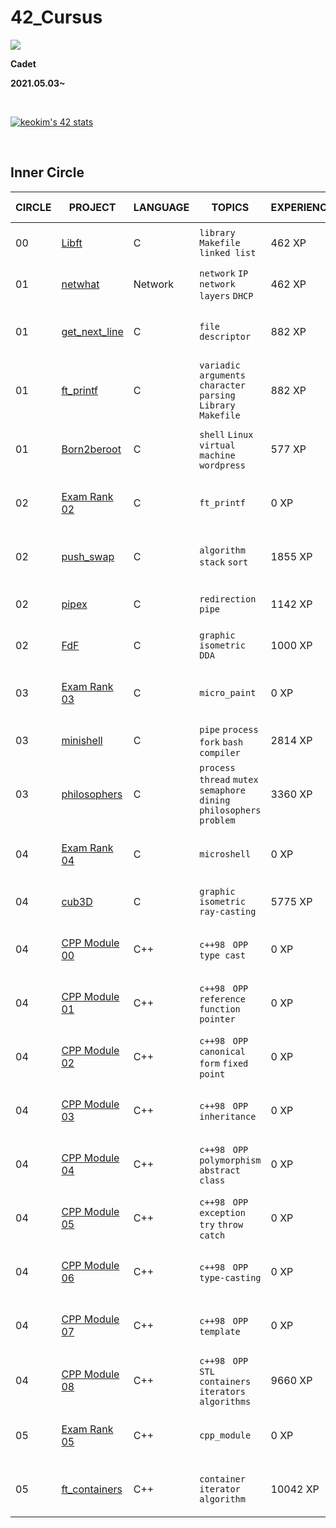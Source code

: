 # **42_Cursus**

<a href="버튼을 눌렀을 때 이동할 링크" target="_blank"><img src="https://img.shields.io/badge/42Seoul-0?style=flat&logo=42&logoColor=000000"/></a>

**Cadet**

**2021.05.03~**

&nbsp;

[![keokim's 42 stats](https://badge42.vercel.app/api/v2/cl1nbj3l1004509l91qsvger1/stats?cursusId=21&coalitionId=88)](https://github.com/JaeSeoKim/badge42)

&nbsp;

## **Inner Circle**

| CIRCLE | PROJECT                                                                         | LANGUAGE    | TOPICS                                                                                                                 | EXPERIENCE | STATUS                                                                                                                                           | Date of Completion |
| ------ | ------------------------------------------------------------------------------- | ----------- | ---------------------------------------------------------------------------------------------------------------------- | ---------- | ------------------------------------------------------------------------------------------------------------------------------------------------ | ------------------ |
| 00     | [Libft](./Libft)                                                             | C           | `library` `Makefile` `linked list`                                                                                     | 462 XP     | [![keokim's 42 Libft Score](https://badge42.vercel.app/api/v2/cl1nbj3l1004509l91qsvger1/project/2166501)](https://github.com/JaeSeoKim/badge42)                     | 2021-05-13         |
| 01     | [netwhat](./Netwhat)                                                         | Network     | `network` `IP` `network layers` `DHCP`                                                                                 | 462 XP     | [![keokim's 42 netwhat Score](https://badge42.vercel.app/api/v2/cl1nbj3l1004509l91qsvger1/project/2171970)](https://github.com/JaeSeoKim/badge42)                 | 2021-05-18         |
| 01     | [get_next_line](./Get_Next_Line)                                             | C           | `file descriptor`                                                                                                      | 882 XP     | [![keokim's 42 get_next_line Score](https://badge42.vercel.app/api/v2/cl1nbj3l1004509l91qsvger1/project/2174963)](https://github.com/JaeSeoKim/badge42)     | 2021-05-26         |
| 01     | [ft_printf](./ft_printf)                                                     | C           | `variadic arguments` `character parsing` `Library` `Makefile`                   | 882 XP     | [![keokim's 42 ft_printf Score](https://badge42.vercel.app/api/v2/cl1nbj3l1004509l91qsvger1/project/2191479)](https://github.com/JaeSeoKim/badge42)             | 2021-06-16         |
| 01     | [Born2beroot](./Born2beRoot)                                                     | C           |`shell` `Linux` `virtual machine` `wordpress`| 577 XP     | [![keokim's 42 Born2beroot Score](https://badge42.vercel.app/api/v2/cl1nbj3l1004509l91qsvger1/project/2181859)](https://github.com/JaeSeoKim/badge42)             | 2021-06-05         |
| 02     | [Exam Rank 02](./Exam_02)                                                                    | C           | `ft_printf`                                                                                                            | 0 XP       | [![keokim's 42 Exam Rank 02 Score](https://badge42.vercel.app/api/v2/cl1nbj3l1004509l91qsvger1/project/2203362)](https://github.com/JaeSeoKim/badge42)  | 2021-06-22         |
| 02   | [push_swap](./push_swap)                             | C           | `algorithm` `stack` `sort`                                                                                             | 1855 XP    | [![keokim's 42 push_swap Score](https://badge42.vercel.app/api/v2/cl1nbj3l1004509l91qsvger1/project/2258086)](https://github.com/JaeSeoKim/badge42)      | 2021-08-09         |
| 02   | [pipex](./Pipex)                             | C           |`redirection` `pipe`| 1142 XP    | [![keokim's 42 pipex Score](https://badge42.vercel.app/api/v2/cl1nbj3l1004509l91qsvger1/project/2214042)](https://github.com/JaeSeoKim/badge42)      | 2021-07-02         |
| 02   | [FdF](./FdF)                             | C           |`graphic` `isometric` `DDA`| 1000 XP    | [![keokim's 42 FdF Score](https://badge42.vercel.app/api/v2/cl1nbj3l1004509l91qsvger1/project/2226198)](https://github.com/JaeSeoKim/badge42)      | 2021-07-22         |
| 03     | [Exam Rank 03](./Exam_03)                                                                    | C           | `micro_paint`                                                                                                            | 0 XP       | [![keokim's 42 Exam Rank 03 Score](https://badge42.vercel.app/api/v2/cl1nbj3l1004509l91qsvger1/project/2432289)](https://github.com/JaeSeoKim/badge42)  | 2021-12-14         |
| 03     | [minishell](./minishell)          | C           | `pipe` `process` `fork` `bash` `compiler `                                                                             | 2814 XP    | [![keokim's 42 minishell Score](https://badge42.vercel.app/api/v2/cl1nbj3l1004509l91qsvger1/project/2284226)](https://github.com/JaeSeoKim/badge42)             | 2021-09-23         |
| 03     | [philosophers](./Philosophers)                       | C           | `process` `thread` `mutex` `semaphore` `dining philosophers problem`                                                   | 3360 XP    | [![keokim's 42 Philosophers Score](https://badge42.vercel.app/api/v2/cl1nbj3l1004509l91qsvger1/project/2351394)](https://github.com/JaeSeoKim/badge42)      | 2021-12-07         |
| 04     | [Exam Rank 04](./Exam_04)                                                                    | C           | `microshell`                                                                                                            | 0 XP       | [![keokim's 42 Exam Rank 04 Score](https://badge42.vercel.app/api/v2/cl1nbj3l1004509l91qsvger1/project/2446339)](https://github.com/JaeSeoKim/badge42)  | 2022-01-25         |
| 04     | [cub3D](./cub3D)                       | C           |`graphic` `isometric` `ray-casting`| 5775 XP    | [![keokim's 42 cub3d Score](https://badge42.vercel.app/api/v2/cl1nbj3l1004509l91qsvger1/project/2449162)](https://github.com/JaeSeoKim/badge42)      | 2022-04-02         |
| 04     | [CPP Module 00](./CPP_Module/CPP_Module_00)                       | C++           |     `c++98 ` `OPP` `type cast`| 0 XP    | [![keokim's 42 CPP Module 00 Score](https://badge42.vercel.app/api/v2/cl1nbj3l1004509l91qsvger1/project/2549636)](https://github.com/JaeSeoKim/badge42)      | 2022-05-11         |
| 04     | [CPP Module 01](./CPP_Module/CPP_Module_01)                       | C++           |     `c++98 ` `OPP` `reference` `function pointer`| 0 XP    | [![keokim's 42 CPP Module 01 Score](https://badge42.vercel.app/api/v2/cl1nbj3l1004509l91qsvger1/project/2586311)](https://github.com/JaeSeoKim/badge42)      | 2022-06-08         |
| 04     | [CPP Module 02](./CPP_Module/CPP_Module_02)                       | C++           |     `c++98 ` `OPP` `canonical form` `fixed point`| 0 XP    | [![keokim's 42 CPP Module 02 Score](https://badge42.vercel.app/api/v2/cl1nbj3l1004509l91qsvger1/project/2614142)](https://github.com/JaeSeoKim/badge42)      | 2022-06-08         |
| 04     | [CPP Module 03](./CPP_Module/CPP_Module_03)                       | C++           |     `c++98 ` `OPP` `inheritance`| 0 XP    | [![keokim's 42 CPP Module 03 Score](https://badge42.vercel.app/api/v2/cl1nbj3l1004509l91qsvger1/project/2614458)](https://github.com/JaeSeoKim/badge42)      | 2022-06-08         |
| 04     | [CPP Module 04](./CPP_Module/CPP_Module_04)                       | C++           |     `c++98 ` `OPP` `polymorphism` `abstract class`| 0 XP    | [![keokim's 42 CPP Module 04 Score](https://badge42.vercel.app/api/v2/cl1nbj3l1004509l91qsvger1/project/2615037)](https://github.com/JaeSeoKim/badge42)      | 2022-06-23         |
| 04     | [CPP Module 05](./CPP_Module/CPP_Module_05)                       | C++           |     `c++98 ` `OPP` `exception` `try` `throw` `catch`| 0 XP    | [![keokim's 42 CPP Module 05 Score](https://badge42.vercel.app/api/v2/cl1nbj3l1004509l91qsvger1/project/2633572)](https://github.com/JaeSeoKim/badge42)      | 2022-07-11         |
| 04     | [CPP Module 06](./CPP_Module/CPP_Module_06)                       | C++           |     `c++98 ` `OPP` `type-casting` | 0 XP    | [![keokim's 42 CPP Module 06 Score](https://badge42.vercel.app/api/v2/cl1nbj3l1004509l91qsvger1/project/2658847)](https://github.com/JaeSeoKim/badge42)      | 2022-07-13         |
| 04     | [CPP Module 07](./CPP_Module/CPP_Module_07)                       | C++           |     `c++98 ` `OPP` `template` | 0 XP    | [![keokim's 42 CPP Module 07 Score](https://badge42.vercel.app/api/v2/cl1nbj3l1004509l91qsvger1/project/2662871)](https://github.com/JaeSeoKim/badge42)      | 2022-07-13         |
| 04     | [CPP Module 08](./CPP_Module/CPP_Module_08)                       | C++           |     `c++98 ` `OPP` `STL` `containers` `iterators` `algorithms` | 9660 XP    | [![keokim's 42 CPP Module 08 Score](https://badge42.vercel.app/api/v2/cl1nbj3l1004509l91qsvger1/project/2662946)](https://github.com/JaeSeoKim/badge42)      | 2022-07-14         |
| 05     | [Exam Rank 05](./Exam_05)                       | C++           |     `cpp_module` | 0 XP    | [![keokim's 42 Exam Rank 05 Score](https://badge42.vercel.app/api/v2/cl1nbj3l1004509l91qsvger1/project/2674086)](https://github.com/JaeSeoKim/badge42)      | 2022-08-04         |
| 05     | [ft_containers](./ft_containers)                       | C++           |     `container` `iterator` `algorithm` | 10042 XP    | [![keokim's 42 ft_containers Score](https://badge42.vercel.app/api/v2/cl1nbj3l1004509l91qsvger1/project/2665824)](https://github.com/JaeSeoKim/badge42)      | 2022-08-??         |
